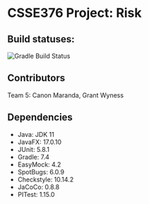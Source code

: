 # CSSE376 Project: Risk

## Build statuses:
![Gradle Build Status](https://github.com/rhit-csse376/project-202430-s1-team05-202430/actions/workflows/gradle-build.yml/badge.svg)

## Contributors
Team 5: Canon Maranda, Grant Wyness

## Dependencies
- Java: JDK 11
- JavaFX: 17.0.10
- JUnit: 5.8.1
- Gradle: 7.4
- EasyMock: 4.2
- SpotBugs: 6.0.9
- Checkstyle: 10.14.2
- JaCoCo: 0.8.8
- PITest: 1.15.0
